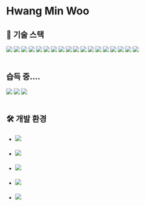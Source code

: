 # Hwang Min Woo

## 📌  기술 스택


<div style="display: inline-block">
  
<img src="https://img.shields.io/badge/Java-FF0000?style=for-the-badge&logo=OpenJDK&logoColor=black"/>

<img src="https://img.shields.io/badge/oracle-F80000?style=for-the-badge&logo=oracle&logoColor=white"/>

<img src="https://img.shields.io/badge/mysql-4479A1?style=for-the-badge&logo=mysql&logoColor=white"/>

<img src="https://img.shields.io/badge/HTML5-E34F26?style=for-the-badge&logo=HTML5&logoColor=white"/>

<img src="https://img.shields.io/badge/css3-1572B6?style=for-the-badge&logo=css3&logoColor=biolet"/>

<img src="https://img.shields.io/badge/JavaScript-F7DF1E?style=for-the-badge&logo=Javascript&logoColor=white"/>

<img src="https://img.shields.io/badge/jQuery-0769AD?style=for-the-badge&logo=jQuery&logoColor=white"/>

<img src="https://img.shields.io/badge/React-61DAFB?style=for-the-badge&logo=React&logoColor=white"/>

<img src="https://img.shields.io/badge/bootstrap-7952B3?style=for-the-badge&logo=bootstrap&logoColor=white"/>

<img src="https://img.shields.io/badge/jsp-DF7401?style=for-the-badge&logo=openjdk&logoColor=white"/>

<img src="https://img.shields.io/badge/gradle-02303A?style=for-the-badge&logo=gradle&logoColor=white"/>

<img src="https://img.shields.io/badge/spring-6DB33F?style=for-the-badge&logo=spring&logoColor=white"/>

<img src="https://img.shields.io/badge/springboot-6DB33F?style=for-the-badge&logo=springboot&logoColor=white"/>

<img src="https://img.shields.io/badge/git-F05032?style=for-the-badge&logo=git&logoColor=white"/>

<img src="https://img.shields.io/badge/github-181717?style=for-the-badge&logo=github&logoColor=white"/>

<img src="https://img.shields.io/badge/r-276DC3?style=for-the-badge&logo=r&logoColor=white"/>

<img src="https://img.shields.io/badge/python-3776AB?style=for-the-badge&logo=python&logoColor=white"/>

<img src="https://img.shields.io/badge/linux-FCC624?style=for-the-badge&logo=linux&logoColor=black"/>

</div>

<br/>
<br/>

## 습득 중....
<div style="display: inline-block">
<img src="https://img.shields.io/badge/Node.js-339933?style=for-the-badge&logo=Node.js&logoColor=white"/>
<img src="https://img.shields.io/badge/Express-000000?style=for-the-badge&logo=Express&logoColor=white"/>
<img src="https://img.shields.io/badge/GitHub-181717?style=for-the-badge=GitHub&logoColor=white"/>
</div>

<br/>
<br/>

  
## 🛠 개발 환경

- ### <img src="https://img.shields.io/badge/windows 10-0078D6?style=for-the-badge&logo=windows&logoColor=white">
- ### <img src="https://img.shields.io/badge/windows 11-0078D4?style=for-the-badge&logo=windows11&logoColor=white">
- ### <img src="https://img.shields.io/badge/mac OS-000000?style=for-the-badge&logo=macOS&logoColor=white">
- ### <img src="https://img.shields.io/badge/intellij-000000?style=for-the-badge&logo=intelij&logoColor=white">
- ### <img src="https://img.shields.io/badge/visual studio code-007ACC?style=for-the-badge&logo=visual studio code&logoColor=white">


<br/>
<br/>
